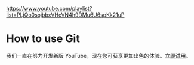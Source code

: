 <a href="https://www.youtube.com/playlist?list=PLjQo0sojbbxVHcVN4h9DMu6U6spKk21uP">https://www.youtube.com/playlist?list=PLjQo0sojbbxVHcVN4h9DMu6U6spKk21uP</a><div id="articleHeader"><h1>How to use Git</h1></div>
            我们一直在努力开发新版 YouTube，现在您可获享更加出色的体验。<a href="/new" target="_blank">立即试用</a>。
    